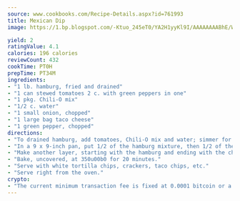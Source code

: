 ```yaml
---
source: www.cookbooks.com/Recipe-Details.aspx?id=761993
title: Mexican Dip
image: https://1.bp.blogspot.com/-Ktuo_245eT0/YA2H1yyKl9I/AAAAAAAABhE/WMoqSq2tWOcgMkPaLYZ-49h8pVDUUwFCQCLcBGAsYHQ/s307/5.png

yield: 2
ratingValue: 4.1
calories: 196 calories
reviewCount: 432
cookTime: PT0H
prepTime: PT34M
ingredients:
- "1 lb. hamburg, fried and drained"
- "1 can stewed tomatoes 2 c. with green peppers in one"
- "1 pkg. Chili-O mix"
- "1/2 c. water"
- "1 small onion, chopped"
- "1 large bag taco cheese"
- "1 green pepper, chopped"
directions:
- "To drained hamburg, add tomatoes, Chili-O mix and water; simmer for 15 minutes."
- "In a 9 x 9-inch pan, put 1/2 of the hamburg mixture, then 1/2 of the onion, 1/2 of the green pepper and 1/2 bag of cheese."
- "Make another layer, starting with the hamburg and ending with the cheese on the top."
- "Bake, uncovered, at 350u00b0 for 20 minutes."
- "Serve with white tortilla chips, crackers, taco chips, etc."
- "Serve right from the oven."
crypto:
- "The current minimum transaction fee is fixed at 0.0001 bitcoin or a tenth of a millibitcoin per kilobyte, recently decreased from one millibitcoin."
---
```

